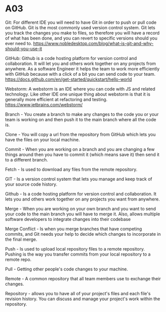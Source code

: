 # A03

Git:
For different IDE you will need to have Git in order to push or pull code on GitHub. Git is the most commonly used version control system. Git lets you track the changes you make to files, so therefore you will have a record of what has been done, and you can revert to specific versions should you ever need to. 
https://www.nobledesktop.com/blog/what-is-git-and-why-should-you-use-it
 
GitHub:
Github is a code hosting platform for version control and collaboration. It will let you and others work together on any projects from anywhere. As a software Engineer it helps the team to work more efficiently with GitHub because with a click of a bit you can send code to your team. 
https://docs.github.com/en/get-started/quickstart/hello-world
 
Webstorm:
A webstorm is an IDE where you can code with JS and related technology. Like other IDE one unique thing about webstorm is that it is generally more efficient at refactoring and testing. 
https://www.jetbrains.com/webstorm/



Branch - You create a branch to make any changes to the code you or your team is working on and then push it to the main branch where all the code is. 
 
Clone - You will copy a url from the repository from GitHub which lets you have the files on your local machine. 
 
Commit - When you are working on a branch and you are changing a few things around then you have to commit it (which means save it) then send it to a different branch. 
 
Fetch - Is used to download any files from the remote repository.
 
GIT -  Is a version control system that lets you manage and keep track of your source code history. 
 
Github - Is a code hosting platform for version control and collaboration. It lets you and others work together on any projects you want from anywhere.
 
Merge - When you are working on your own branch and you want to send your code to the main branch you will have to merge it. Also, allows multiple software developers to integrate changes into their codebase
 
Merge Conflict - Is when you merge branches that have competing commits, and Git needs your help to decide which changes to incorporate in the final merge. 
 
Push - Is used to upload local repository files to a remote repository. Pushing is the way you transfer commits from your local repository to a remote repo.
 
Pull - Getting other people's code changes to your machine. 
 
Remote - A common repository that all team members use to exchange their changes.
 
Repository - allows you to have all of your project's files and each file's revision history. You can discuss and manage your project's work within the repository.
